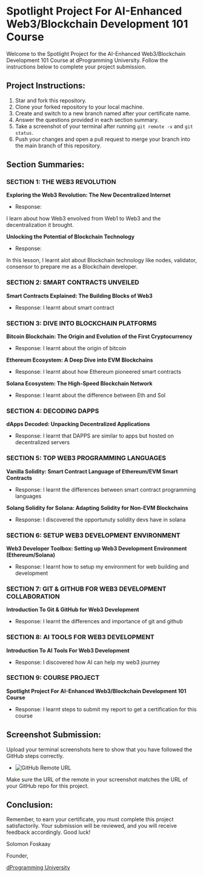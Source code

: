 # Spotlight Project For AI-Enhanced Web3/Blockchain Development 101 Course

Welcome to the Spotlight Project for the AI-Enhanced Web3/Blockchain Development 101 Course at dProgramming University. Follow the instructions below to complete your project submission.

## Project Instructions:

1. Star and fork this repository.
2. Clone your forked repository to your local machine.
3. Create and switch to a new branch named after your certificate name.
4. Answer the questions provided in each section summary.
5. Take a screenshot of your terminal after running `git remote -v` and `git status`.
6. Push your changes and open a pull request to merge your branch into the main branch of this repository.

## Section Summaries:

### SECTION 1: THE WEB3 REVOLUTION
**Exploring the Web3 Revolution: The New Decentralized Internet**
- Response: 

I learn about how Web3 envolved from Web1 to Web3 and the decentralization it brought.

**Unlocking the Potential of Blockchain Technology**
- Response: 

In this lesson, I learnt alot about Blockchain technology like nodes, validator, consensor to prepare me as a Blockchain developer.

### SECTION 2: SMART CONTRACTS UNVEILED
**Smart Contracts Explained: The Building Blocks of Web3**
- Response: 
I learnt about smart contract

### SECTION 3: DIVE INTO BLOCKCHAIN PLATFORMS
**Bitcoin Blockchain: The Origin and Evolution of the First Cryptocurrency**
- Response: 
I learnt about the origin of bitcoin 

**Ethereum Ecosystem: A Deep Dive into EVM Blockchains**
- Response: 
I learnt about how Ethereum pioneered smart contracts

**Solana Ecosystem: The High-Speed Blockchain Network**
- Response: 
I learnt about the difference between Eth and Sol

### SECTION 4: DECODING DAPPS
**dApps Decoded: Unpacking Decentralized Applications**
- Response: 
I learnt that DAPPS are similar to apps but hosted on decentralized servers

### SECTION 5: TOP WEB3 PROGRAMMING LANGUAGES
**Vanilla Solidity: Smart Contract Language of Ethereum/EVM Smart Contracts**
- Response: 
I learnt the differences between smart contract programming languages

**Solang Solidity for Solana: Adapting Solidity for Non-EVM Blockchains**
- Response: 
I discovered the opportunuty solidity devs have in solana

### SECTION 6: SETUP WEB3 DEVELOPMENT ENVIRONMENT
**Web3 Developer Toolbox: Setting up Web3 Development Environment (Ethereum/Solana)**
- Response: 
I learnt how to setup my environment for web building and development

### SECTION 7: GIT & GITHUB FOR WEB3 DEVELOPMENT COLLABORATION
**Introduction To Git & GitHub for Web3 Development**
- Response: 
I learnt the differences and importance of git and github

### SECTION 8: AI TOOLS FOR WEB3 DEVELOPMENT
**Introduction To AI Tools For Web3 Development**
- Response: 
I discovered how AI can help my web3 journey

### SECTION 9: COURSE PROJECT
**Spotlight Project For AI-Enhanced Web3/Blockchain Development 101 Course**
- Response: 
I learnt steps to submit my report to get a certification for this course

## Screenshot Submission:

Upload your terminal screenshots here to show that you have followed the GitHub steps correctly.

- ![GitHub Remote URL](images/project-screeshot.png)

Make sure the URL of the remote in your screenshot matches the URL of your GitHub repo for this project.

## Conclusion: 

Remember, to earn your certificate, you must complete this project satisfactorily. Your submission will be reviewed, and you will receive feedback accordingly. Good luck!

Solomon Foskaay

Founder,

[dProgramming University](https://dProgrammingUniversity.com)

